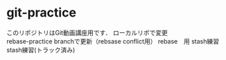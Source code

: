 # git-practice
このリポジトリはGit動画講座用です．
ローカルリポで変更  
rebase-practice branchで更新（rebsase conflict用） 
rebase　用
stash練習
stash練習(トラック済み)